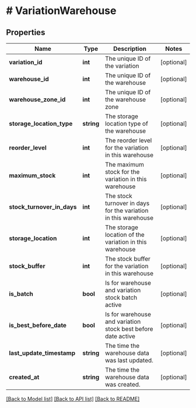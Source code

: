 # # VariationWarehouse

## Properties

Name | Type | Description | Notes
------------ | ------------- | ------------- | -------------
**variation_id** | **int** | The unique ID of the variation | [optional] 
**warehouse_id** | **int** | The unique ID of the warehouse | [optional] 
**warehouse_zone_id** | **int** | The unique ID of the warehouse zone | [optional] 
**storage_location_type** | **string** | The storage location type of the warehouse | [optional] 
**reorder_level** | **int** | The reorder level for the variation in this warehouse | [optional] 
**maximum_stock** | **int** | The maximum stock for the variation in this warehouse | [optional] 
**stock_turnover_in_days** | **int** | The stock turnover in days for the variation in this warehouse | [optional] 
**storage_location** | **int** | The storage location of the variation in this warehouse | [optional] 
**stock_buffer** | **int** | The stock buffer for the variation in this warehouse | [optional] 
**is_batch** | **bool** | Is for warehouse and variation stock batch active | [optional] 
**is_best_before_date** | **bool** | Is for warehouse and variation stock best before date active | [optional] 
**last_update_timestamp** | **string** | The time the warehouse data was last updated. | [optional] 
**created_at** | **string** | The time the warehouse data was created. | [optional] 

[[Back to Model list]](../../README.md#documentation-for-models) [[Back to API list]](../../README.md#documentation-for-api-endpoints) [[Back to README]](../../README.md)


